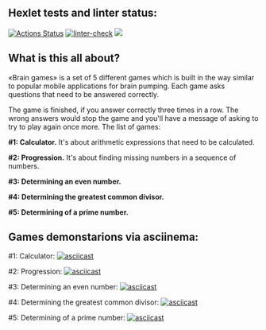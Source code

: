 ## Hexlet tests and linter status:
[![Actions Status](https://github.com/M4XPRD/frontend-project-lvl1/workflows/hexlet-check/badge.svg)](https://github.com/M4XPRD/frontend-project-lvl1/actions)
[![linter-check](https://github.com/M4XPRD/frontend-project-lvl1/actions/workflows/linter-check.yml/badge.svg)](https://github.com/M4XPRD/frontend-project-lvl1/actions/workflows/linter-check.yml)
<a href="https://codeclimate.com/github/codeclimate/codeclimate/maintainability"><img src="https://api.codeclimate.com/v1/badges/a99a88d28ad37a79dbf6/maintainability" /></a>

## What is this all about?

«Brain games» is a set of 5 different games which is built in the way similar to popular mobile applications for brain pumping. Each game asks questions that need to be answered correctly. 

The game is finished, if you answer correctly three times in a row. The wrong answers would stop the game and you'll have a message of asking to try to play again once more. The list of games:


**#1: Calculator.** It's about arithmetic expressions that need to be calculated.

**#2: Progression.** It's about finding missing numbers in a sequence of numbers.

**#3: Determining an even number.**

**#4: Determining the greatest common divisor.**

**#5: Determining of a prime number.**


## Games demonstarions via asciinema:

#1: Calculator: [![asciicast](https://asciinema.org/a/445228.svg)](https://asciinema.org/a/445228)

#2: Progression: [![asciicast](https://asciinema.org/a/446259.svg)](https://asciinema.org/a/446259)

#3: Determining an even number: [![asciicast](https://asciinema.org/a/444554.svg)](https://asciinema.org/a/444554)

#4: Determining the greatest common divisor: [![asciicast](https://asciinema.org/a/445356.svg)](https://asciinema.org/a/445356)

#5: Determining of a prime number: [![asciicast](https://asciinema.org/a/446284.svg)](https://asciinema.org/a/446284)
